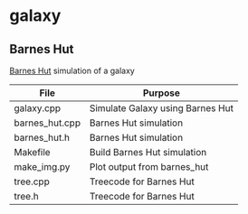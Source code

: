 # galaxy

## Barnes Hut

[Barnes Hut](https://en.wikipedia.org/wiki/Barnes%E2%80%93Hut_simulation) simulation of a galaxy

| File | Purpose |
|--------------------------|---------------------------------------------------------------------|
| galaxy.cpp | Simulate Galaxy using Barnes Hut|
| barnes_hut.cpp | Barnes Hut simulation |
| barnes_hut.h | Barnes Hut simulation |
| Makefile | Build Barnes Hut simulation |
| make_img.py | Plot output from barnes_hut |
| tree.cpp | Treecode for Barnes Hut |
| tree.h | Treecode for Barnes Hut |
